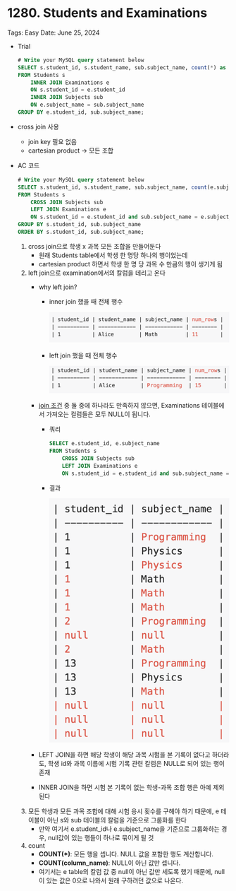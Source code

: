 # 1280. Students and Examinations

Tags: Easy
Date: June 25, 2024

- Trial
    
    ```sql
    # Write your MySQL query statement below
    SELECT s.student_id, s.student_name, sub.subject_name, count(*) as attended_exams
    FROM Students s 
        INNER JOIN Examinations e
        ON s.student_id = e.student_id 
        INNER JOIN Subjects sub
        ON e.subject_name = sub.subject_name
    GROUP BY e.student_id, sub.subject_name;
    ```
    
- cross join 사용
    - join key 필요 없음
    - cartesian product → 모든 조합
- AC 코드
    
    ```sql
    # Write your MySQL query statement below
    SELECT s.student_id, s.student_name, sub.subject_name, count(e.subject_name) attended_exams
    FROM Students s 
        CROSS JOIN Subjects sub
        LEFT JOIN Examinations e
        ON s.student_id = e.student_id and sub.subject_name = e.subject_name
    GROUP BY s.student_id, sub.subject_name
    ORDER BY s.student_id, sub.subject_name;
    ```
    
    1. cross join으로 학생 x 과목 모든 조합을 만들어둔다 
        - 원래 Students table에서 학생 한 명당 하나의 행이었는데
        - cartesian product 하면서 학생 한 명 당 과목 수 만큼의 행이 생기게 됨
    2. left join으로 examination에서의 칼럼을 데리고 온다 
        - why left join?
            - inner join 했을 때 전체 행수
                
                ![Untitled](1280%20Students%20and%20Examinations%208154832ee40344a9a713109b1fdcb200/Untitled.png)
                
            - left join 했을 때 전체 행수
                
                ![Untitled](1280%20Students%20and%20Examinations%208154832ee40344a9a713109b1fdcb200/Untitled%201.png)
                
        - [join 조건](1280%20Students%20and%20Examinations%208154832ee40344a9a713109b1fdcb200.md)  중 둘 중에 하나라도 만족하지 않으면, Examinations 테이블에서 가져오는 컬럼들은 모두 NULL이 됩니다.
            - 쿼리
                
                ```sql
                SELECT e.student_id, e.subject_name
                FROM Students s 
                    CROSS JOIN Subjects sub
                    LEFT JOIN Examinations e
                    ON s.student_id = e.student_id and sub.subject_name = e.subject_name
                ```
                
            - 결과
                
                ![Untitled](1280%20Students%20and%20Examinations%208154832ee40344a9a713109b1fdcb200/Untitled%202.png)
                
        - LEFT JOIN을 하면 해당 학생이 해당 과목 시험을 본 기록이 없다고 하더라도, 학생 id와 과목 이름에 시험 기록 관련 칼럼은 NULL로 되어 있는 행이 존재
        - INNER JOIN을 하면 시험 본 기록이 없는 학생-과목 조합 행은 아예 제외된다
    3. 모든 학생과 모든 과목 조합에 대해 시험 응시 횟수를 구해야 하기 때문에, e 테이블이 아닌 s와 sub 테이블의 칼럼을 기준으로 그룹화를 한다 
        - 만약 여기서 e.student_id나 e.subject_name을 기준으로 그룹화하는 경우, null값이 있는 행들이 하나로 묶이게 될 것
    4. count
        - **COUNT(*)**: 모든 행을 셉니다. NULL 값을 포함한 행도 계산합니다.
        - **COUNT(column_name)**: NULL이 아닌 값만 셉니다.
        - 여기서는 e table의 칼럼 값 중 null이 아닌 값만 세도록 했기 때문에, null이 있는 값은 0으로 나와서 원래 구하려던 값으로 나온다.